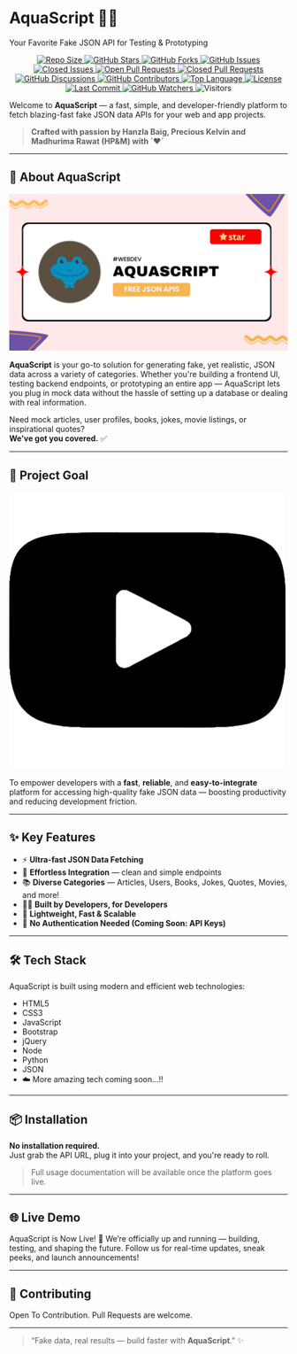 # AquaScript 🌊✨  
Your Favorite Fake JSON API for Testing & Prototyping  

<p align="center">
  
  <!-- Repository Size -->
  <a href="https://github.com/wecoded-dev/Aquascript">
    <img src="https://img.shields.io/github/repo-size/wecoded-dev/Aquascript?color=%23FFB6C1&label=Repo%20Size&labelColor=%23F39FBB&style=for-the-badge&logo=github" alt="Repo Size">
  </a>

  <!-- Stars -->
  <a href="https://github.com/wecoded-dev/Aquascript/stargazers">
    <img src="https://img.shields.io/github/stars/wecoded-dev/Aquascript?color=%23FFD580&label=Stars&labelColor=%23F5C16E&style=for-the-badge&logo=star" alt="GitHub Stars">
  </a>

  <!-- Forks -->
  <a href="https://github.com/wecoded-dev/Aquascript/network/members">
    <img src="https://img.shields.io/github/forks/wecoded-dev/Aquascript?color=%2388D8C0&label=Forks&labelColor=%2375CDB1&style=for-the-badge&logo=git" alt="GitHub Forks">
  </a>

  <!-- Issues (Open + Closed) -->
  <a href="https://github.com/wecoded-dev/Aquascript/issues">
    <img src="https://img.shields.io/github/issues/wecoded-dev/Aquascript?color=%23FFD8A8&label=Open%20Issues&labelColor=%23FFC488&style=for-the-badge&logo=bug" alt="GitHub Issues">
  </a>
  <a href="https://github.com/wecoded-dev/Aquascript/issues?q=is%3Aissue+is%3Aclosed">
    <img src="https://img.shields.io/github/issues-closed/wecoded-dev/Aquascript?color=%23F6B6B6&label=Closed%20Issues&labelColor=%23E99D9D&style=for-the-badge&logo=bug" alt="Closed Issues">
  </a>

  <!-- Pull Requests (Open + Closed) -->
  <a href="https://github.com/wecoded-dev/Aquascript/pulls">
    <img src="https://img.shields.io/github/issues-pr/wecoded-dev/Aquascript?color=%23A0C4FF&label=Open%20PRs&labelColor=%2387B4F3&style=for-the-badge&logo=git" alt="Open Pull Requests">
  </a>
  <a href="https://github.com/wecoded-dev/Aquascript/pulls?q=is%3Apr+is%3Aclosed">
    <img src="https://img.shields.io/github/issues-pr-closed/wecoded-dev/Aquascript?color=%23D5A6E0&label=Closed%20PRs&labelColor=%23C291D3&style=for-the-badge&logo=git" alt="Closed Pull Requests">
  </a>

  <!-- Discussions -->
  <a href="https://github.com/wecoded-dev/Aquascript/discussions">
    <img src="https://img.shields.io/github/discussions/wecoded-dev/Aquascript?color=%23C9B6E4&label=Discussions&labelColor=%23B8A1D8&style=for-the-badge&logo=discourse" alt="GitHub Discussions">
  </a>

  <!-- Contributors -->
  <a href="https://github.com/wecoded-dev/Aquascript/graphs/contributors">
    <img src="https://img.shields.io/github/contributors/wecoded-dev/Aquascript?color=%23A0DE83&label=Contributors&labelColor=%238DCD73&style=for-the-badge&logo=github" alt="GitHub Contributors">
  </a>

  <!-- Language Breakdown -->
  <a href="https://github.com/wecoded-dev/Aquascript">
    <img src="https://img.shields.io/github/languages/top/wecoded-dev/Aquascript?color=%23EEC6E0&label=Top%20Language&labelColor=%23DBB1D3&style=for-the-badge&logo=python" alt="Top Language">
  </a>

  <!-- License -->
  <a href="https://github.com/madhurimarawat/Cloud-Computing/blob/main/LICENSE">
    <img src="https://img.shields.io/github/license/wecoded-dev/Aquascript?color=%23FF869&label=License&labelColor=%23E76C88&style=for-the-badge&logo=open-source-initiative" alt="License">
  </a>

  <!-- Last Commit -->
<a href="https://github.com/wecoded-dev/Aquascript/commits/main">
  <img src="https://img.shields.io/github/last-commit/wecoded-dev/Aquascript?color=%23FDCB8E&label=Last%20Commit&labelColor=%23F4B876&style=for-the-badge&logo=github" alt="Last Commit">
</a>

  <!-- Watchers -->
  <a href="https://github.com/wecoded-dev/Aquascript/watchers">
    <img src="https://img.shields.io/github/watchers/wecoded-dev/Aquascript?color=%23FFD166&label=Watchers&labelColor=%23F4B74E&style=for-the-badge&logo=github" alt="GitHub Watchers">
  </a>

 <!-- Visitors Count -->
<img src="https://komarev.com/ghpvc/?username=wecoded-dev&label=Visitors&color=B5E48C&style=flat" alt="Visitors">
</p>

Welcome to **AquaScript** — a fast, simple, and developer-friendly platform to fetch blazing-fast fake JSON data APIs for your web and app projects.

> **Crafted with passion by Hanzla Baig, Precious Kelvin and Madhurima Rawat (HP&M) with ´❤️´**

---

## 🚀 About AquaScript  
![Preview](assets/previewimg.png)

**AquaScript** is your go-to solution for generating fake, yet realistic, JSON data across a variety of categories. Whether you're building a frontend UI, testing backend endpoints, or prototyping an entire app — AquaScript lets you plug in mock data without the hassle of setting up a database or dealing with real information.

Need mock articles, user profiles, books, jokes, movie listings, or inspirational quotes?  
**We’ve got you covered.** ✅

---

## 🎯 Project Goal  

[![Watch the video](assets/ytb.png)](https://www.youtube.com/watch?v=BAP4nRlONw4)


To empower developers with a **fast**, **reliable**, and **easy-to-integrate** platform for accessing high-quality fake JSON data — boosting productivity and reducing development friction.

---

## ✨ Key Features  

- ⚡ **Ultra-fast JSON Data Fetching**  
- 🔗 **Effortless Integration** — clean and simple endpoints  
- 📚 **Diverse Categories** — Articles, Users, Books, Jokes, Quotes, Movies, and more!  
- 🧑‍💻 **Built by Developers, for Developers**  
- 🧬 **Lightweight, Fast & Scalable**  
- 🧰 **No Authentication Needed (Coming Soon: API Keys)**  

---

## 🛠 Tech Stack  

AquaScript is built using modern and efficient web technologies:

- HTML5  
- CSS3  
- JavaScript  
- Bootstrap  
- jQuery
- Node
- Python 
- JSON  
- ☁️ More amazing tech coming soon...!!

---

## 📦 Installation  

**No installation required.**  
Just grab the API URL, plug it into your project, and you're ready to roll.

> Full usage documentation will be available once the platform goes live.

---

## 🌐 Live Demo  

 AquaScript is Now Live! 🚀
We’re officially up and running — building, testing, and shaping the future.
Follow us for real-time updates, sneak peeks, and launch announcements!

---

## 🤝 Contributing  

Open To Contribution. Pull Requests are welcome.

---

> “Fake data, real results — build faster with **AquaScript**.” ✨
